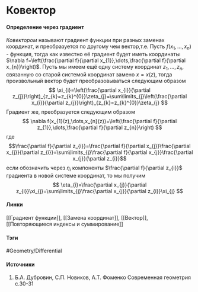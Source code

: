 # Ковектор
#### Определение через градиент
*Ковектором* называют градиент функции при разных заменах координат, и преобразуется по другому чем вектор,т.е.
Пусть $f(x_{1},\dots,x_{n})$ - функция, тогда как известно её градиент будет иметь координаты $\nabla f=\left(\frac{\partial f}{\partial x_{1}},\dots,\frac{\partial f}{\partial x_{n}}\right)$.
Пусть мы имеем ещё одну систему координат $z_{1},\dots,z_{n}$, связанную со старой системой координат замено $x=x(z)$, тогда произвольный вектор будет преобразовываться следующим образом
$$
\xi_{i}=\left(\frac{\partial x_{i}}{\partial z_{j}}\right)_{z_{k}=z_{k}^{0}}\zeta_{j}=\sum\limits_{j}\left(\frac{\partial x_{i}}{\partial z_{j}}\right)_{z_{k}=z_{k}^{0}}\zeta_{j}
$$
Градиент же, преобразуется следующим образом
$$
\nabla f(x_{1}(z),\dots,x_{n}(z))=\left(\frac{\partial f}{\partial z_{1}},\dots,\frac{\partial f}{\partial z_{n}}\right)
$$
где 
$$\frac{\partial f}{\partial z_{i}}=\frac{\partial f}{\partial x_{j}}\frac{\partial x_{j}}{\partial z_{i}}=\sum\limits_{j}\frac{\partial f}{\partial x_{j}}\frac{\partial x_{j}}{\partial z_{i}}$$
если обозначить через $\eta_{i}$ компоненты $\frac{\partial f}{\partial z_{i}}$ градиента в новой системе координат, то мы получим
$$
\eta_{i}=\frac{\partial x_{j}}{\partial z_{i}}\xi_{j}=\sum\limits_{j}\frac{\partial x_{j}}{\partial z_{i}}\xi_{j}
$$
#### Линки
 [[Градиент функции]],
 [[Замена координат]],
 [[Вектор]],
 [[Повторяющиеся индексы и суммирование]]
#### Тэги
 #Geometry/Differential 
#### Источники
1. Б.А. Дубровин, С.П. Новиков, А.Т. Фоменко Современная геометрия с.30-31